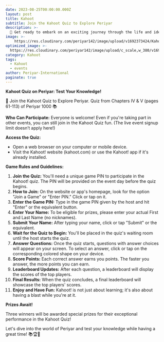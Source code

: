 ```yaml
---
date: 2023-08-25T00:00:00.000Z
layout: post
title: Kahoot
subtitle: Join the Kahoot Quiz to Explore Periyar
description: >-
  🎉 Get ready to embark on an exciting journey through the life and ideals of Thanthai Periyar with our engaging Kahoot Quiz!
image: >-
    https://res.cloudinary.com/periyar142/image/upload/v1692373424/Kahoot_xw1old.jpg
optimized_image: >-
  https://res.cloudinary.com/periyar142/image/upload/c_scale,w_380/v1692373424/Kahoot_xw1old.jpg
category: Kahoot
tags:
  - Kahoot
  - events
author: Periyar-International
paginate: true
---
```


**Kahoot Quiz on Periyar: Test Your Knowledge!**

🎉 Join the Kahoot Quiz to Explore Periyar. Quiz from Chapters IV & V (pages 61-113) of Periyar 1000 📚

**Who Can Participate:** Everyone is welcome! Even if you're taking part in other events, you can still join in the Kahoot Quiz fun. (The live event signup limit doesn’t apply here!)

**Access the Quiz:**

- Open a web browser on your computer or mobile device.
- Visit the Kahoot! website (kahoot.com) or use the Kahoot! app if it's already installed.

**Game Rules and Guidelines:**

1. **Join the Quiz:** You'll need a unique game PIN to participate in the Kahoot! quiz. The PIN will be provided on the event day before the quiz begins.
2. **How to Join:** On the website or app's homepage, look for the option "Join a Game" or "Enter PIN." Click or tap on it.
3. **Enter the Game PIN:** Type in the game PIN given by the host and hit "Enter" or the equivalent button.
4. **Enter Your Name:** To be eligible for prizes, please enter your actual First and Last Name (no nicknames).
5. **Submit Your Name:** After typing your name, click or tap "Submit" or the equivalent.
6. **Wait for the Quiz to Begin:** You'll be placed in the quiz's waiting room until the host starts the quiz.
7. **Answer Questions:** Once the quiz starts, questions with answer choices will appear on your screen. To select an answer, click or tap on the corresponding colored shape on your device.
8. **Score Points:** Each correct answer earns you points. The faster you answer, the more points you can earn.
9. **Leaderboard Updates:** After each question, a leaderboard will display the scores of the top players.
10. **Final Results:** When the quiz concludes, a final leaderboard will showcase the top players' scores.
11. **Enjoy and Have Fun:** Kahoot! is not just about learning; it's also about having a blast while you're at it.

**Prizes Await!**

Three winners will be awarded special prizes for their exceptional performance in the Kahoot Quiz!

Let's dive into the world of Periyar and test your knowledge while having a great time! 📚🏆🎉

